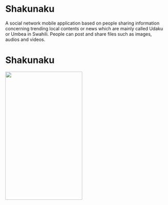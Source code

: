 # Shakunaku

A social network mobile application based on people sharing information concerning trending local contents or 
news which are mainly called Udaku or Umbea in Swahili. People can post and share files such as images, audios and videos.

# Shakunaku

<img src="https://user-images.githubusercontent.com/25587047/62350243-048ee800-b4b7-11e9-9d6c-5d2e2e03eb95.gif" width="240" height="400"/>
